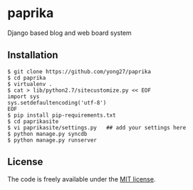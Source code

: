 paprika
=======

Django based blog and web board system

## Installation

    $ git clone https://github.com/yong27/paprika
    $ cd paprika
    $ virtualenv .
    $ cat > lib/python2.7/sitecustomize.py << EOF
    import sys
    sys.setdefaultencoding('utf-8')
    EOF
    $ pip install pip-requirements.txt
    $ cd paprikasite
    $ vi paprikasite/settings.py   ## add your settings here
    $ python manage.py syncdb
    $ python manage.py runserver

## License

The code is freely available under the [MIT license][1].

[1]: http://www.opensource.org/licenses/mit-license.html
